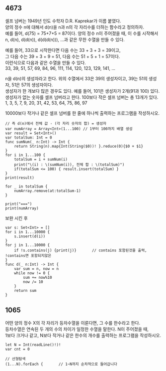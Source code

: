 ## 4673
셀프 넘버는 1949년 인도 수학자 D.R. Kaprekar가 이름 붙였다.   
양의 정수 n에 대해서 d(n)을 n과 n의 각 자리수를 더하는 함수라고 정의하자.   
예를 들어, d(75) = 75+7+5 = 87이다.
양의 정수 n이 주어졌을 때, 이 수를 시작해서 n, d(n), d(d(n)), d(d(d(n))), ...과 같은 무한 수열을 만들 수 있다.   

예를 들어, 33으로 시작한다면 다음 수는 33 + 3 + 3 = 39이고,   
그 다음 수는 39 + 3 + 9 = 51, 다음 수는 51 + 5 + 1 = 57이다.   
이런식으로 다음과 같은 수열을 만들 수 있다.   
33, 39, 51, 57, 69, 84, 96, 111, 114, 120, 123, 129, 141, ...   

n을 d(n)의 생성자라고 한다. 위의 수열에서 33은 39의 생성자이고, 39는 51의 생성자, 51은 57의 생성자이다.   
생성자가 한 개보다 많은 경우도 있다. 예를 들어, 101은 생성자가 2개(91과 100) 있다.   
생성자가 없는 숫자를 셀프 넘버라고 한다. 100보다 작은 셀프 넘버는 총 13개가 있다.   
1, 3, 5, 7, 9, 20, 31, 42, 53, 64, 75, 86, 97   
   
10000보다 작거나 같은 셀프 넘버를 한 줄에 하나씩 출력하는 프로그램을 작성하시오.   
```
// 즉 d(n)에서 전체 값 - (각 자리 숫자의 합) = 생성자
var numArray = Array<Int>(1...100) // 1부터 100까지 배열 생성
var result = Set<Int>()
var totalSum: Int = 0
func sumNum(_ n:Int) -> Int {
    return String(n).map{Int(String($0))! }.reduce(0){$0 + $1}
}
for i in 1...100 {
	totalSum = i + sumNum(i)
	print("\(i) : \(sumNum(i)), 전체 합 : \(totalSum)")
	if(totalSum <= 100) { result.insert(totalSum) }
}
print(result)

for _ in totalSum {
	numArray.remove(at:totalSum-1)
}

print("===")
print(numArray)
```
보완 시킨 후   
```
var s: Set<Int> = []
for i in 1...10000 {
    s.insert(d(i))
}
for j in 1...10000 {
    if !s.contains(j) {print(j)}       // contains 포함된것을 출력, !contains면 포함되지않은
}
func d(_ n:Int) -> Int {
    var sum = n, now = n
    while now != 0 {
        sum += now%10
        now /= 10
    }
    return sum
}
```
## 1065
어떤 양의 정수 X의 각 자리가 등차수열을 이룬다면, 그 수를 한수라고 한다.   
등차수열은 연속된 두 개의 수의 차이가 일정한 수열을 말한다. N이 주어졌을 때,   
1보다 크거나 같고, N보다 작거나 같은 한수의 개수를 출력하는 프로그램을 작성하시오.   
```
let N = Int(readLine()!)!
var cnt = 0

// 선형탐색
(1...N).forEach {		// 1~N까지 순차적으로 들어갑니다

```
